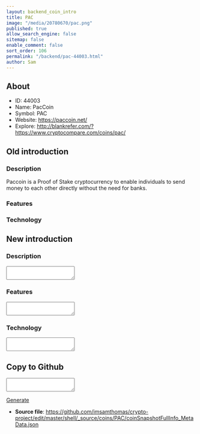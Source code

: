 ```yaml
---
layout: backend_coin_intro
title: PAC
image: "/media/20780670/pac.png"
published: true
allow_search_engine: false
sitemap: false
enable_comment: false
sort_order: 106
permalink: "/backend/pac-44003.html"
author: Sam
---
```


## About

- ID: 44003
- Name: PacCoin
- Symbol: PAC
- Website: https://paccoin.net/
- Explore: http://blankrefer.com/?https://www.cryptocompare.com/coins/pac/


## Old introduction

### Description

<p><span>Paccoin is a Proof of Stake cryptocurrency to enable individuals to send money to each other directly without the need for banks.</span></p>

### Features


### Technology




## New introduction


### Description
<textarea id="meta_description" name="description"></textarea>

### Features
<textarea id="meta_features" name="features"></textarea>

### Technology
<textarea id="meta_technology" name="technology"></textarea>


## Copy to Github

<textarea id="coinsnapshotfullinfo_metadata"></textarea>

<a href="#gen" onclick="generateMetaDatJson()">Generate</a>

- **Source file**: <a href="https://github.com/imsamthomas/crypto-project/edit/master/shell/_source/coins/PAC/coinSnapshotFullInfo_MetaData.json">https://github.com/imsamthomas/crypto-project/edit/master/shell/_source/coins/PAC/coinSnapshotFullInfo_MetaData.json</a>


